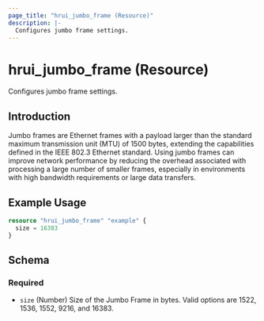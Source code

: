 ```yaml
---
page_title: "hrui_jumbo_frame (Resource)"
description: |-
  Configures jumbo frame settings.
---
```


# hrui_jumbo_frame (Resource)

Configures jumbo frame settings.

## Introduction

Jumbo frames are Ethernet frames with a payload larger than the standard maximum transmission unit (MTU) of 1500 bytes, extending the capabilities defined in the IEEE 802.3 Ethernet standard. Using jumbo frames can improve network performance by reducing the overhead associated with processing a large number of smaller frames, especially in environments with high bandwidth requirements or large data transfers.

## Example Usage

```terraform
resource "hrui_jumbo_frame" "example" {
  size = 16383
}
```

<!-- schema generated by tfplugindocs -->
## Schema

### Required

- `size` (Number) Size of the Jumbo Frame in bytes. Valid options are 1522, 1536, 1552, 9216, and 16383.


